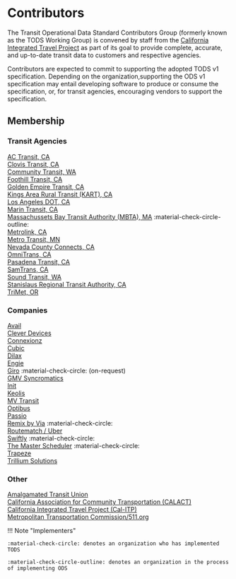 # Contributors

The Transit Operational Data Standard Contributors Group (formerly known as the TODS Working Group) is convened by staff from the [California Integrated Travel Project](http://calitp.org) as part of its goal to provide complete, accurate, and up-to-date transit data to customers and respective agencies.

Contributors are expected to commit to supporting the adopted TODS v1 specification. Depending on the organization,supporting the ODS v1 specification may entail developing software to produce or consume the specification, or, for transit agencies, encouraging vendors to support the specification.

## Membership

### Transit Agencies

[AC Transit, CA](https://www.actransit.org/)  
[Clovis Transit, CA](https://cityofclovis.com/general-services/transit/)  
[Community Transit, WA](https://www.communitytransit.org/)  
[Foothill Transit, CA](http://foothilltransit.org/)  
[Golden Empire Transit, CA](https://www.getbus.org/)  
[Kings Area Rural Transit (KART), CA](https://www.kartbus.org/)  
[Los Angeles DOT, CA](https://www.ladottransit.com/dash/)  
[Marin Transit, CA](https://marintransit.org/)  
[Massachussets Bay Transit Authority (MBTA), MA](http://mbta.com) :material-check-circle-outline:  
[Metrolink, CA](https://metrolinktrains.com/)  
[Metro Transit, MN](https://www.metrotransit.org)  
[Nevada County Connects, CA](https://www.mynevadacounty.com/2257/Transit-Services)  
[OmniTrans, CA](https://omnitrans.org/)  
[Pasadena Transit, CA](https://www.cityofpasadena.net/pasadena-transit/)  
[SamTrans, CA](https://www.samtrans.com/)  
[Sound Transit, WA](https://www.soundtransit.org/)  
[Stanislaus Regional Transit Authority, CA](https://www.srt.org/)  
[TriMet, OR](https://trimet.org/)  

### Companies

[Avail](https://availtec.com/)  
[Clever Devices](https://www.cleverdevices.com/)  
[Connexionz](https://www.connexionz.com/)  
[Cubic](https://www.cubic.com/)  
[Dilax](https://www.dilax.com/)  
[Engie](https://www.engie.com/en)  
[Giro](https://www.giro.com/)  :material-check-circle:   (on-request)  
[GMV Syncromatics](https://gmvsyncromatics.com/)  
[Init](https://www.initse.com/enus/start/)  
[Keolis](https://www.keolisna.com/)  
[MV Transit](https://www.mvtransit.com/)  
[Optibus](https://www.optibus.com/)  
[Passio](https://passiotech.com/)  
[Remix by Via](https://www.remix.com/)  :material-check-circle:  
[Routematch / Uber](https://www.routematch.com/)  
[Swiftly](https://www.goswift.ly/) :material-check-circle:  
[The Master Scheduler](https://themasterscheduler.com/) :material-check-circle:  
[Trapeze](https://www.trapezegroup.com/)  
[Trillium Solutions](https://trilliumtransit.com/)  

### Other

[Amalgamated Transit Union](https://www.atu.org/)  
[California Association for Community Transportation (CALACT)](http://calact.org)  
[California Integrated Travel Project (Cal-ITP)](http://calitp.org)  
[Metropolitan Transportation Commission/511.org](http://mtc.ca.gov)  

!!! Note "Implementers"

    :material-check-circle: denotes an organization who has implemented TODS

    :material-check-circle-outline: denotes an organization in the process of implementing ODS
